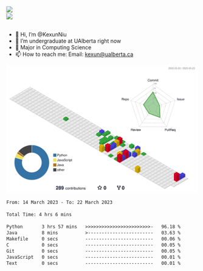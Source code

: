<a href="https://github.com/anuraghazra/github-readme-stats">
  <img align="center" src="https://github-readme-stats.vercel.app/api?username=KexunNiu&show_icons=true" />
</a>
</br>
<a href="https://github.com/anuraghazra/github-readme-stats">
  <img align="center" src="https://github-readme-stats.vercel.app/api/top-langs/?username=KexunNiu" />
</a>

</br>
</br>

- 👋 Hi, I’m @KexunNiu
- 👀 I’m  undergraduate at UAlberta right now
- 🌱 Major in Computing Science
- 📫 How to reach me: Email: kexun@ualberta.ca

<!---
KexunNiu/KexunNiu is a ✨ special ✨ repository because its `README.md` (this file) appears on your GitHub profile.
You can click the Preview link to take a look at your changes.
--->

![](./profile-3d-contrib/profile-gitblock.svg)

<!--START_SECTION:waka-->

```text
From: 14 March 2023 - To: 22 March 2023

Total Time: 4 hrs 6 mins

Python       3 hrs 57 mins   >>>>>>>>>>>>>>>>>>>>>>>>-   96.18 %
Java         8 mins          >------------------------   03.63 %
Makefile     0 secs          -------------------------   00.06 %
C            0 secs          -------------------------   00.05 %
Git          0 secs          -------------------------   00.05 %
JavaScript   0 secs          -------------------------   00.01 %
Text         0 secs          -------------------------   00.01 %
```

<!--END_SECTION:waka-->
